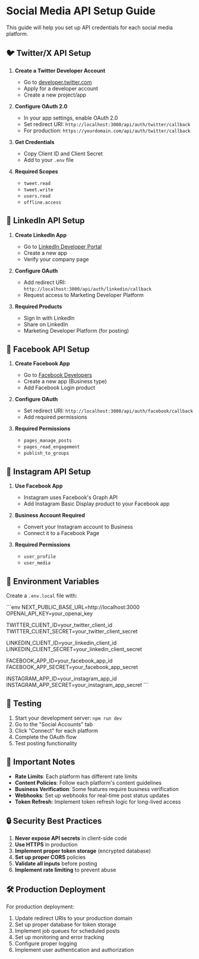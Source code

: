 # Social Media API Setup Guide

This guide will help you set up API credentials for each social media platform.

## 🐦 Twitter/X API Setup

1. **Create a Twitter Developer Account**
   - Go to [developer.twitter.com](https://developer.twitter.com)
   - Apply for a developer account
   - Create a new project/app

2. **Configure OAuth 2.0**
   - In your app settings, enable OAuth 2.0
   - Set redirect URI: `http://localhost:3000/api/auth/twitter/callback`
   - For production: `https://yourdomain.com/api/auth/twitter/callback`

3. **Get Credentials**
   - Copy Client ID and Client Secret
   - Add to your `.env` file

4. **Required Scopes**
   - `tweet.read`
   - `tweet.write`
   - `users.read`
   - `offline.access`

## 💼 LinkedIn API Setup

1. **Create LinkedIn App**
   - Go to [LinkedIn Developer Portal](https://www.linkedin.com/developers/)
   - Create a new app
   - Verify your company page

2. **Configure OAuth**
   - Add redirect URI: `http://localhost:3000/api/auth/linkedin/callback`
   - Request access to Marketing Developer Platform

3. **Required Products**
   - Sign In with LinkedIn
   - Share on LinkedIn
   - Marketing Developer Platform (for posting)

## 📘 Facebook API Setup

1. **Create Facebook App**
   - Go to [Facebook Developers](https://developers.facebook.com)
   - Create a new app (Business type)
   - Add Facebook Login product

2. **Configure OAuth**
   - Set redirect URI: `http://localhost:3000/api/auth/facebook/callback`
   - Add required permissions

3. **Required Permissions**
   - `pages_manage_posts`
   - `pages_read_engagement`
   - `publish_to_groups`

## 📸 Instagram API Setup

1. **Use Facebook App**
   - Instagram uses Facebook's Graph API
   - Add Instagram Basic Display product to your Facebook app

2. **Business Account Required**
   - Convert your Instagram account to Business
   - Connect it to a Facebook Page

3. **Required Permissions**
   - `user_profile`
   - `user_media`

## 🔧 Environment Variables

Create a `.env.local` file with:

\`\`\`env
NEXT_PUBLIC_BASE_URL=http://localhost:3000
OPENAI_API_KEY=your_openai_key

TWITTER_CLIENT_ID=your_twitter_client_id
TWITTER_CLIENT_SECRET=your_twitter_client_secret

LINKEDIN_CLIENT_ID=your_linkedin_client_id
LINKEDIN_CLIENT_SECRET=your_linkedin_client_secret

FACEBOOK_APP_ID=your_facebook_app_id
FACEBOOK_APP_SECRET=your_facebook_app_secret

INSTAGRAM_APP_ID=your_instagram_app_id
INSTAGRAM_APP_SECRET=your_instagram_app_secret
\`\`\`

## 🚀 Testing

1. Start your development server: `npm run dev`
2. Go to the "Social Accounts" tab
3. Click "Connect" for each platform
4. Complete the OAuth flow
5. Test posting functionality

## 📝 Important Notes

- **Rate Limits**: Each platform has different rate limits
- **Content Policies**: Follow each platform's content guidelines
- **Business Verification**: Some features require business verification
- **Webhooks**: Set up webhooks for real-time post status updates
- **Token Refresh**: Implement token refresh logic for long-lived access

## 🔒 Security Best Practices

1. **Never expose API secrets** in client-side code
2. **Use HTTPS** in production
3. **Implement proper token storage** (encrypted database)
4. **Set up proper CORS** policies
5. **Validate all inputs** before posting
6. **Implement rate limiting** to prevent abuse

## 🛠️ Production Deployment

For production deployment:

1. Update redirect URIs to your production domain
2. Set up proper database for token storage
3. Implement job queues for scheduled posts
4. Set up monitoring and error tracking
5. Configure proper logging
6. Implement user authentication and authorization
